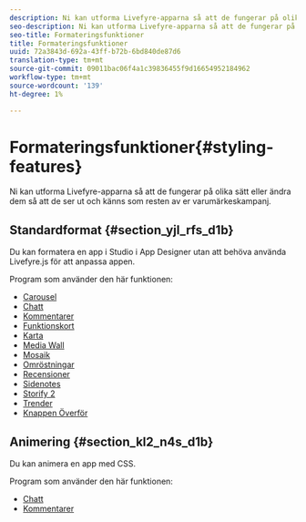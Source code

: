 ```yaml
---
description: Ni kan utforma Livefyre-apparna så att de fungerar på olika sätt eller ändra dem så att de ser ut och känns som resten av er varumärkeskampanj.
seo-description: Ni kan utforma Livefyre-apparna så att de fungerar på olika sätt eller ändra dem så att de ser ut och känns som resten av er varumärkeskampanj.
seo-title: Formateringsfunktioner
title: Formateringsfunktioner
uuid: 72a3843d-692a-43ff-b72b-6bd840de87d6
translation-type: tm+mt
source-git-commit: 09011bac06f4a1c39836455f9d16654952184962
workflow-type: tm+mt
source-wordcount: '139'
ht-degree: 1%

---
```



# Formateringsfunktioner{#styling-features}

Ni kan utforma Livefyre-apparna så att de fungerar på olika sätt eller ändra dem så att de ser ut och känns som resten av er varumärkeskampanj.

## Standardformat {#section_yjl_rfs_d1b}

Du kan formatera en app i Studio i App Designer utan att behöva använda Livefyre.js för att anpassa appen.

Program som använder den här funktionen:

* [Carousel](/help/using/c-about-apps/c-carousel-app/c-carousel-app.md#c_carousel_app)
* [Chatt](/help/using/c-about-apps/c-chat-app/c-chat-app.md#c_chat_app)
* [Kommentarer](/help/using/c-about-apps/c-comments/c-comments.md)
* [Funktionskort](/help/using/c-about-apps/c-feature-card-app/c-feature-card-app.md#c_feature_card_app)
* [Karta](/help/using/c-about-apps/c-map-app/c-map-app.md#c_map_app)
* [Media Wall](/help/using/c-about-apps/c-media-wall-app/c-media-wall-app.md#c_media_wall_app)
* [Mosaik](/help/using/c-about-apps/c-mosaic-app/c-mosaic-app.md#c_mosaic_app)
* [Omröstningar](/help/using/c-about-apps/c-polls-app/c-polls-app.md#c_polls_app)
* [Recensioner](/help/using/c-about-apps/c-reviews-app/c-reviews-app.md#c_reviews_app)
* [Sidenotes](/help/using/c-about-apps/c-sidenotes-app/c-sidenotes-app.md#c_sidenotes_app)
* [Storify 2](/help/using/c-about-apps/c-storify2/c-storify2.md#c_storify2)
* [Trender](/help/using/c-about-apps/c-trending-app/c-trending-app.md#c_trending_app)
* [Knappen Överför](/help/using/c-about-apps/c-upload-button-app/c-upload-button-app.md#c_upload_button_app)

## Animering {#section_kl2_n4s_d1b}

Du kan animera en app med CSS.

Program som använder den här funktionen:

* [Chatt](/help/using/c-about-apps/c-chat-app/c-chat-app.md#c_chat_app)
* [Kommentarer](/help/using/c-about-apps/c-comments/c-comments.md)

